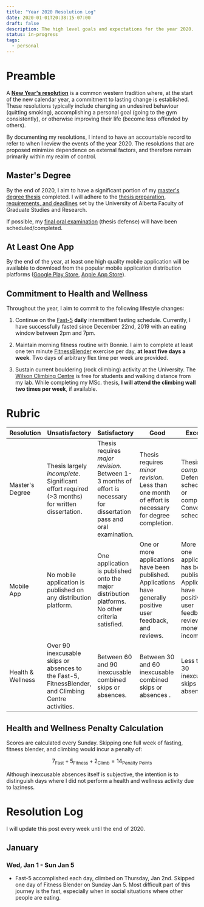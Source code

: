 ```yaml
---
title: "Year 2020 Resolution Log"
date: 2020-01-01T20:38:15-07:00
draft: false
description: The high level goals and expectations for the year 2020.
status: in-progress
tags:
  - personal
---
```


# Preamble

A [**New Year's resolution**](https://en.wikipedia.org/wiki/New_Year%27s_resolution) is a common western tradition where, at the start of the new calendar year, a commitment to lasting change is established.
These resolutions typically include changing an undesired behaviour (quitting smoking), accomplishing a personal goal (going to the gym consistently), or otherwise improving their life (become less offended by others).

By documenting my resolutions, I intend to have an accountable record to refer to when I review the events of the year 2020.
The resolutions that are proposed minimize dependence on external factors, and therefore remain primarily within my realm of control.

## Master's Degree

By the end of 2020, I aim to have a significant portion of my [master's degree thesis](https://www.ualberta.ca/computing-science/graduate-studies/current-students/dissertation-guidelines) completed.
I will adhere to the [thesis preparation, requirements, and deadlines](https://www.ualberta.ca/graduate-studies/current-students/academic-requirements/thesis-requirement-and-preparation) set by the University of Alberta Faculty of Graduate Studies and Research.

If possible, my [final oral examination](https://www.ualberta.ca/computing-science/graduate-studies/current-students/final-oral-exam-guidelines) (thesis defense) will have been scheduled/completed.

## At Least One App

By the end of the year, at least one high quality mobile application will be available to download from the popular mobile application distribution platforms ([Google Play Store](https://play.google.com/store/apps?hl=en), [Apple App Store](https://www.apple.com/ios/app-store/)).

## Commitment to Health and Wellness

Throughout the year, I aim to commit to the following lifestyle changes:

1. Continue on the [Fast-5](https://www.fast-5.com/) **daily** intermittent fasting schedule.
  Currently, I have successfully fasted since December 22nd, 2019 with an eating window between 2pm and 7pm.

2. Maintain morning fitness routine with Bonnie.
I aim to complete at least one ten minute [FitnessBlender](https://www.fitnessblender.com/) exercise per day, **at least five days a week**.
Two days of arbitrary flex time per week are provided.

3. Sustain current bouldering (rock climbing) activity at the University.
The [Wilson Climbing Centre](https://www.ualberta.ca/kinesiology-sport-recreation/facilities/north-campus/wilson-climbing-centre) is free for students and walking distance from my lab.
While completing my MSc. thesis, **I will attend the climbing wall two times per week**, if available.

# Rubric

| Resolution        | Unsatisfactory | Satisfactory | Good | Excellent |
|-----------------|----------------|--------------|------|-----------|
| Master's Degree   | Thesis largely _incomplete_. Significant effort required (>3 months) for written dissertation. | Thesis requires _major revision_. Between 1-3 months of effort is necessary for dissertation pass and oral examination. | Thesis requires _minor revision_. Less than one month of effort is necessary for degree completion. | Thesis _complete_. Defense scheduled or completed. Convocation scheduled. |
| Mobile App        | No mobile application is published on any distribution platform. | One application is published onto the major distribution platforms. No other criteria satisfied. | One or more applications have been published. Applications have generally positive user feedback, and reviews. | More than one application has been published. Applications have positive user feedback, reviews, and monetary income. |
| Health & Wellness | Over 90 inexcusable skips or absences to the Fast-5, FitnessBlender, and Climbing Centre activities. | Between 60 and 90 inexcusable combined skips or absences. | Between 30 and 60 inexcusable combined skips or absences . | Less than 30 inexcusable skips or absences. |

## Health and Wellness Penalty Calculation

Scores are calculated every Sunday. Skipping one full week of fasting, fitness blender, and climbing would incur a penalty of:

$$ 
7_\text{Fast} + 5_\text{Fitness} + 2_\text{Climb} = 14_\text{Penalty Points}$$

Although inexcusable absences itself is subjective, the intention is to distinguish days where I did not perform a health and wellness activity due to laziness.

# Resolution Log

I will update this post every week until the end of 2020.

## January

### Wed, Jan 1 - Sun Jan 5

- Fast-5 accomplished each day, climbed on Thursday, Jan 2nd. Skipped one day of Fitness Blender on Sunday Jan 5.
Most difficult part of this journey is the fast, especially when in social situations where other people are eating.
